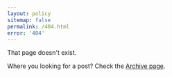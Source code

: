 ```yaml
---
layout: policy
sitemap: false
permalink: /404.html
error: '404'
---
```


That page doesn't exist.

Where you looking for a post? Check the [Archive page]({{site.url}}/archive.html).
